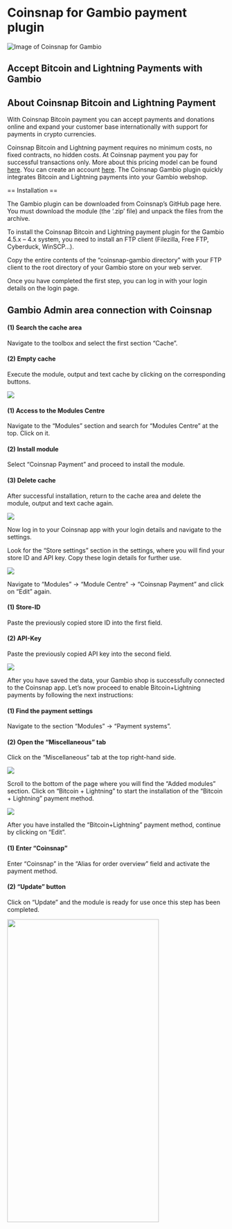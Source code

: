 # Coinsnap for Gambio payment plugin #
![Image of Coinsnap for Gambio](https://coinsnap.io/wp-content/uploads/2023/11/Coinsnap-for-Gambio.png)
## Accept Bitcoin and Lightning Payments with Gambio ##

## About Coinsnap Bitcoin and Lightning Payment ##

With Coinsnap Bitcoin payment you can accept payments and donations online and expand your customer base internationally with support for payments in crypto currencies. 

Coinsnap Bitcoin and Lightning payment requires no minimum costs, no fixed contracts, no hidden costs. At Coinsnap payment you pay for successful transactions only. More about this pricing model can be found [here](https://coinsnap.io). You can create an account [here](https://app.coinsnap.io). The Coinsnap Gambio plugin quickly integrates Bitcoin and Lightning payments into your Gambio webshop.
   
== Installation ==

The Gambio plugin can be downloaded from Coinsnap’s GitHub page here. You must download the module (the ‘.zip’ file) and unpack the files from the archive.

To install the Coinsnap Bitcoin and Lightning payment plugin for the Gambio 4.5.x – 4.x system, you need to install an FTP client (Filezilla, Free FTP, Cyberduck, WinSCP…).

Copy the entire contents of the “coinsnap-gambio directory” with your FTP client to the root directory of your Gambio store on your web server.

Once you have completed the first step, you can log in with your login details on the login page.

## Gambio Admin area connection with Coinsnap ##

#### (1) Search the cache area ####
Navigate to the toolbox and select the first section “Cache”.

#### (2) Empty cache ####
Execute the module, output and text cache by clicking on the corresponding buttons.

![](https://coinsnap.io/wp-content/uploads/2023/11/Screenshot-2023-12-12-at-09.27.06.png)

#### (1) Access to the Modules Centre ####
Navigate to the “Modules” section and search for “Modules Centre” at the top. Click on it.

#### (2) Install module ####
Select “Coinsnap Payment” and proceed to install the module.

#### (3) Delete cache ####
After successful installation, return to the cache area and delete the module, output and text cache again.

![](https://coinsnap.io/wp-content/uploads/2023/11/Screenshot-2023-12-12-at-09.27.24-1.png)

Now log in to your Coinsnap app with your login details and navigate to the settings.

Look for the “Store settings” section in the settings, where you will find your store ID and API key. Copy these login details for further use.

![](https://coinsnap.io/wp-content/uploads/2023/11/Screenshot-2024-05-27-at-08.16.52.png)

Navigate to “Modules” -> “Module Centre” -> “Coinsnap Payment” and click on “Edit” again.

#### (1) Store-ID ####
Paste the previously copied store ID into the first field.

#### (2) API-Key ####
Paste the previously copied API key into the second field.

![](https://coinsnap.io/wp-content/uploads/2023/11/Screenshot-2023-12-12-at-09.28.31.png)

After you have saved the data, your Gambio shop is successfully connected to the Coinsnap app. Let’s now proceed to enable Bitcoin+Lightning payments by following the next instructions:

#### (1) Find the payment settings ####
Navigate to the section “Modules” -> “Payment systems”.

#### (2) Open the “Miscellaneous” tab ####
Click on the “Miscellaneous” tab at the top right-hand side.

![](https://coinsnap.io/wp-content/uploads/2023/11/Screenshot-2023-12-12-at-09.29.23.png)

Scroll to the bottom of the page where you will find the “Added modules” section. Click on “Bitcoin + Lightning” to start the installation of the “Bitcoin + Lightning” payment method.

![](https://coinsnap.io/wp-content/uploads/2023/11/Screenshot-2023-12-12-at-09.29.43-1.png)

After you have installed the “Bitcoin+Lightning” payment method, continue by clicking on “Edit”.

#### (1) Enter “Coinsnap” ####
Enter “Coinsnap” in the “Alias for order overview” field and activate the payment method.

#### (2) “Update” button ####
Click on “Update” and the module is ready for use once this step has been completed.

<img src="https://coinsnap.io/wp-content/uploads/2023/11/Screenshot-2023-12-12-at-09.30.08.png" width="350" height="700" />


